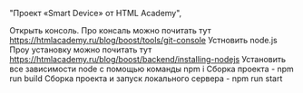  "Проект «Smart Device» от HTML Academy",


Открыть консоль.
Про консаль можно почитать тут https://htmlacademy.ru/blog/boost/tools/git-console
Устновить node.js
Проу установку можно почитать тут https://htmlacademy.ru/blog/boost/backend/installing-nodejs
Установить все зависимости node c помощью команды npm i
Cборка проекта - npm run build
Сборка проекта и запуск локального сервера - npm run start
